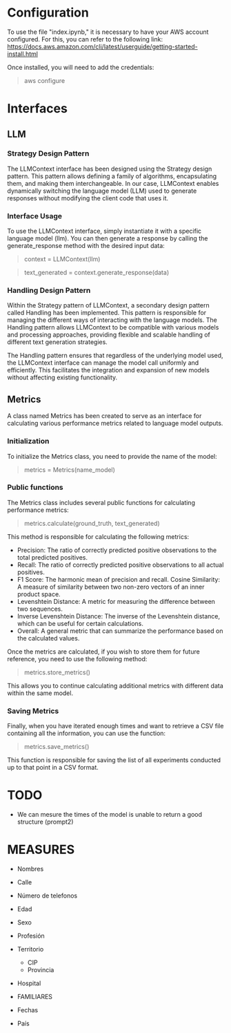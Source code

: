 # Configuration
To use the file "index.ipynb," it is necessary to have your AWS account configured. For this, you can refer to the following link: https://docs.aws.amazon.com/cli/latest/userguide/getting-started-install.html

Once installed, you will need to add the credentials:
> aws configure

# Interfaces
## LLM
### Strategy Design Pattern
The LLMContext interface has been designed using the Strategy design pattern. This pattern allows defining a family of algorithms, encapsulating them, and making them interchangeable. In our case, LLMContext enables dynamically switching the language model (LLM) used to generate responses without modifying the client code that uses it.

### Interface Usage
To use the LLMContext interface, simply instantiate it with a specific language model (llm). You can then generate a response by calling the generate_response method with the desired input data:

> context = LLMContext(llm)

> text_generated = context.generate_response(data)

### Handling Design Pattern
Within the Strategy pattern of LLMContext, a secondary design pattern called Handling has been implemented. This pattern is responsible for managing the different ways of interacting with the language models. The Handling pattern allows LLMContext to be compatible with various models and processing approaches, providing flexible and scalable handling of different text generation strategies.

The Handling pattern ensures that regardless of the underlying model used, the LLMContext interface can manage the model call uniformly and efficiently. This facilitates the integration and expansion of new models without affecting existing functionality.

## Metrics
A class named Metrics has been created to serve as an interface for calculating various performance metrics related to language model outputs.

### Initialization
To initialize the Metrics class, you need to provide the name of the model:
> metrics = Metrics(name_model)

### Public functions
The Metrics class includes several public functions for calculating performance metrics:
> metrics.calculate(ground_truth, text_generated)

This method is responsible for calculating the following metrics:
- Precision: The ratio of correctly predicted positive observations to the total predicted positives.
- Recall: The ratio of correctly predicted positive observations to all actual positives.
- F1 Score: The harmonic mean of precision and recall.
Cosine Similarity: A measure of similarity between two non-zero vectors of an inner product space.
- Levenshtein Distance: A metric for measuring the difference between two sequences.
- Inverse Levenshtein Distance: The inverse of the Levenshtein distance, which can be useful for certain calculations.
- Overall: A general metric that can summarize the performance based on the calculated values.

Once the metrics are calculated, if you wish to store them for future reference, you need to use the following method:
> metrics.store_metrics()

This allows you to continue calculating additional metrics with different data within the same model.

### Saving Metrics
Finally, when you have iterated enough times and want to retrieve a CSV file containing all the information, you can use the function:
> metrics.save_metrics()

This function is responsible for saving the list of all experiments conducted up to that point in a CSV format.

# TODO
- We can mesure the times of the model is unable to return a good structure (prompt2)

# MEASURES
- Nombres
- Calle
- Número de telefonos



- Edad
- Sexo
- Profesión
- Territorio
    - CIP
    - Provincia
- Hospital


- FAMILIARES
- Fechas
- País

